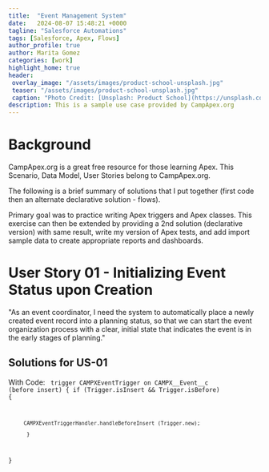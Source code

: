 ```yaml
---
title:  "Event Management System"
date:   2024-08-07 15:48:21 +0000
tagline: "Salesforce Automations"
tags: [Salesforce, Apex, Flows]
author_profile: true
author: Marita Gomez
categories: [work]
highlight_home: true
header:
 overlay_image: "/assets/images/product-school-unsplash.jpg"
 teaser: "/assets/images/product-school-unsplash.jpg"
 caption: "Photo Credit: [Unsplash: Product School](https://unsplash.com/@productschool)"
description: This is a sample use case provided by CampApex.org
---
```


# Background
CampApex.org is a great free resource for those learning Apex. This Scenario, Data Model,  User Stories belong to CampApex.org. 

The following is a brief summary of solutions that I put together (first code then an alternate declarative solution - flows).

Primary goal was to practice writing Apex triggers and Apex classes. 
This exercise can then be extended by providing a 2nd solution (declarative version) with same result, write my version of Apex tests, and add import sample data to create appropriate reports and dashboards.

# User Story 01 - Initializing Event Status upon Creation
"As an event coordinator, I need the system to automatically place a newly created event record into a planning status, so that we can start the event organization process with a clear, initial state that indicates the event is in the early stages of planning."

## Solutions for US-01
With Code:
<code>
trigger CAMPXEventTrigger on CAMPX__Event__c (before insert) {
        if (Trigger.isInsert && Trigger.isBefore) {
        
         CAMPXEventTriggerHandler.handleBeforeInsert (Trigger.new);
        
	      }
}
</code>
